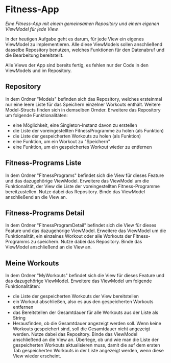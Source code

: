 # Fitness-App

*Eine Fitness-App mit einem gemeinsamen Repository und einem eigenen ViewModel für jede View.*

In der heutigen Aufgabe geht es darum, für jede View ein eigenes ViewModel zu implementieren. Alle diese ViewModels sollen anschließend dasselbe Repository benutzen, welches Funktionen für den Datenabruf und die Bearbeitung bereitstellt.

Alle Views der App sind bereits fertig, es fehlen nur der Code in den ViewModels und im Repository.

## Repository

In dem Ordner "Models" befinden sich das Repository, welches ersteinmal nur eine leere Liste für das Speichern einzelner Workouts enthält. Weitere Model-Structs finden sich in demselben Ornder. Erweitere das Repository um folgende Funktionalitäten:
- eine Möglichkeit, eine Singleton-Instanz davon zu erstellen
- die Liste der voreingestellten FitnessProgramme zu holen (als Funktion)
- die Liste der gespeicherten Workouts zu holen (als Funktion)
- eine Funktion, um ein Workout zu "Speichern"
- eine Funktion, um ein gespeichertes Workout wieder zu entfernen

## Fitness-Programs Liste

In dem Ordner "FitnessPrograms" befindet sich die View für dieses Feature und das dazugehörige ViewModel. Erweitere das ViewModel um die Funktionalität, der View die Liste der voreingestellten Fitness-Programme bereitzustellen. Nutze dabei das Repository. Binde das ViewModel anschließend an die View an.

## Fitness-Programs Detail

In dem Ordner "FitnessProgramDetail" befindet sich die View für dieses Feature und das dazugehörige ViewModel. Erweitere das ViewModel um die Funktionalität, ein einzelnes Workout oder alle Workouts der Fitness-Programms zu speichern. Nutze dabei das Repository. Binde das ViewModel anschließend an die View an.

## Meine Workouts

In dem Ordner "MyWorkouts" befindet sich die View für dieses Feature und das dazugehörige ViewModel. Erweitere das ViewModel um folgende Funktionalitäten:
- die Liste der gespeicherten Workouts der View bereitstellen
- ein Workout abschließen, also es aus den gespeicherten Workouts entfernen
- das Bereitstellen der Gesamtdauer für alle Workouts aus der Liste als String
- Herausfinden, ob die Gesamtdauer angezeigt werden soll. Wenn keine Workouts gespeichert sind, soll die Gesamtdauer nicht angezeigt werden.
Nutze dabei das Repository. Binde das ViewModel anschließend an die View an. Überlege, ob und wie man die Liste der gespeicherten Workouts aktualisieren muss, damit die auf dem ersten Tab gespeicherten Workouts in der Liste angezeigt werden, wenn diese View wieder erscheint. 
